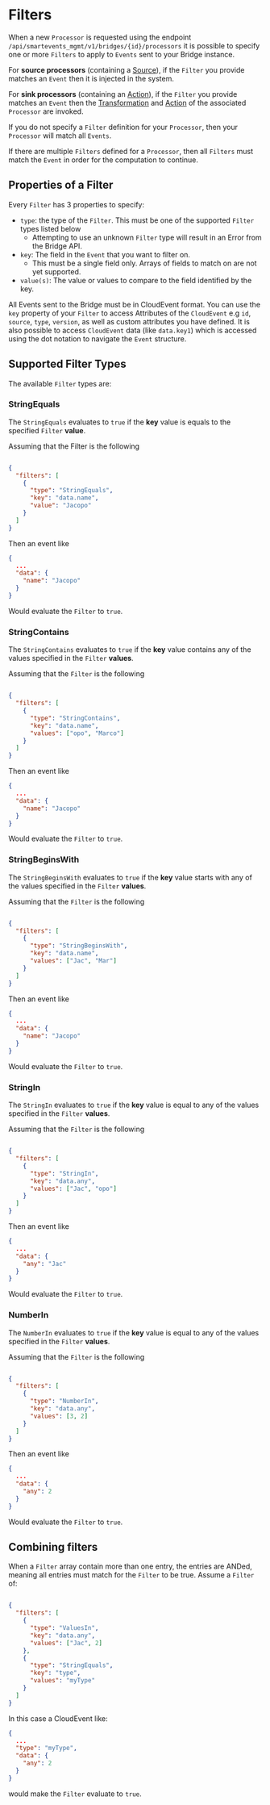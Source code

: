 # Filters

When a new `Processor` is requested using the endpoint `/api/smartevents_mgmt/v1/bridges/{id}/processors` it is possible to specify one or more `Filters` to apply to `Events` sent to your Bridge
instance.

For **source processors** (containing a [Source](SOURCES.md)), if the `Filter` you provide matches an `Event` then it is injected in the system.

For **sink processors** (containing an [Action](ACTIONS.md)), if the `Filter` you provide matches an `Event` then the [Transformation](TRANSFORMATIONS.md) and [Action](ACTIONS.md) of the
associated `Processor` are invoked.

If you do not specify a `Filter` definition for your `Processor`, then your `Processor` will match all `Events`.

If there are multiple `Filters` defined for a `Processor`, then all `Filters` must match the `Event` in order for the computation to continue.

## Properties of a Filter

Every `Filter` has 3 properties to specify:

- `type`: the type of the `Filter`. This must be one of the supported `Filter` types listed below
    - Attempting to use an unknown `Filter` type will result in an Error from the Bridge API.
- `key`: The field in the `Event` that you want to filter on.
    - This must be a single field only. Arrays of fields to match on are not yet supported.
- `value(s)`: The value or values to compare to the field identified by the key.

All Events sent to the Bridge must be in CloudEvent format. You can use the `key` property of your `Filter` to access Attributes of the `CloudEvent` e.g `id`, `source`, `type`, `version`, as well as
custom attributes you have defined. It is also possible to access `CloudEvent` data (like `data.key1`) which is accessed using the dot notation to navigate the `Event` structure.

## Supported Filter Types

The available `Filter` types are:

### StringEquals

The `StringEquals` evaluates to `true` if the **key** value is equals to the specified `Filter` **value**.

Assuming that the Filter is the following

```json

{
  "filters": [
    {
      "type": "StringEquals", 
      "key": "data.name",
      "value": "Jacopo"
    }
  ]
}
```

Then an event like

```json
{
  ...
  "data": {
    "name": "Jacopo"
  }
}
```

Would evaluate the `Filter` to `true`.

### StringContains

The `StringContains` evaluates to `true` if the **key** value contains any of the values specified in the `Filter` **values**.

Assuming that the `Filter` is the following

```json

{
  "filters": [
    {
      "type": "StringContains", 
      "key": "data.name",
      "values": ["opo", "Marco"]
    }
  ]
}
```

Then an event like

```json
{
  ...
  "data": {
    "name": "Jacopo"
  }
}
```

Would evaluate the `Filter` to `true`.

### StringBeginsWith

The `StringBeginsWith` evaluates to `true` if the **key** value starts with any of the values specified in the `Filter` **values**.

Assuming that the `Filter` is the following

```json

{
  "filters": [
    {
      "type": "StringBeginsWith", 
      "key": "data.name",
      "values": ["Jac", "Mar"]
    }
  ]
}
```

Then an event like

```json
{
  ...
  "data": {
    "name": "Jacopo"
  }
}
```

Would evaluate the `Filter` to `true`.

### StringIn

The `StringIn` evaluates to `true` if the **key** value is equal to any of the values specified in the `Filter` **values**.

Assuming that the `Filter` is the following

```json

{
  "filters": [
    {
      "type": "StringIn", 
      "key": "data.any",
      "values": ["Jac", "opo"]
    }
  ]
}
```

Then an event like

```json
{
  ...
  "data": {
    "any": "Jac"
  }
}
```

Would evaluate the `Filter` to `true`.

### NumberIn

The `NumberIn` evaluates to `true` if the **key** value is equal to any of the values specified in the `Filter` **values**.

Assuming that the `Filter` is the following

```json

{
  "filters": [
    {
      "type": "NumberIn", 
      "key": "data.any",
      "values": [3, 2]
    }
  ]
}
```

Then an event like

```json
{
  ...
  "data": {
    "any": 2
  }
}
```

Would evaluate the `Filter` to `true`.

## Combining filters

When a `Filter` array contain more than one entry, the entries are ANDed, meaning all entries must match for the `Filter` to be true. Assume a `Filter` of:

```json

{
  "filters": [
    {
      "type": "ValuesIn",
      "key": "data.any",
      "values": ["Jac", 2]
    },
    {
      "type": "StringEquals",
      "key": "type",
      "values": "myType" 
    }
  ]
}
```

In this case a CloudEvent like:

```json
{
  ...
  "type": "myType",
  "data": {
    "any": 2
  }
}
```

would make the `Filter` evaluate to `true`.
